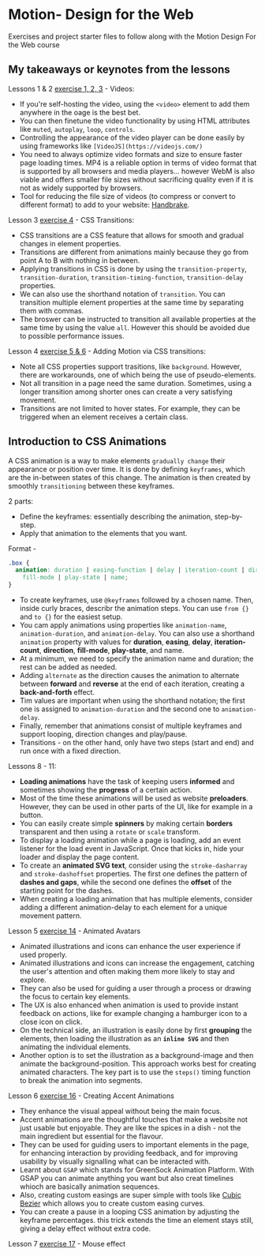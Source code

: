 # Motion- Design for the Web

Exercises and project starter files to follow along with the Motion Design For the Web course

## My takeaways or keynotes from the lessons

Lessons 1 & 2 [exercise 1, 2, 3](./starter%20kit/exercise-3.html) - Videos:

- If you're self-hosting the video, using the `<video>` element to add them anywhere in the oage is the best bet.
- You can then finetune the video functionality by using HTML attributes like `muted`, `autoplay`, `loop`, `controls`.
- Controlling the appearance of the video player can be done easily by using frameworks like `[VideoJS](https://videojs.com/)`
- You need to always optimize video formats and size to ensure faster page loading times. MP4 is a reliable option in terms of video format that is supported by all browsers and media players... however WebM is also viable and offers smaller file sizes without sacrificing quality even if it is not as widely supported by browsers.
- Tool for reducing the file size of videos (to compress or convert to different format) to add to your website: [Handbrake](https://handbrake.fr/).

Lesson 3 [exercise 4](./starter%20kit/exercise-4.html) - CSS Transitions:

- CSS transitions are a CSS feature that allows for smooth and gradual changes in element properties.
- Transitions are different from animations mainly because they go from point A to B with nothing in between.
- Applying transitions in CSS is done by using the `transition-property`, `transition-duration`, `transition-timing-function`, `transition-delay` properties.
- We can also use the shorthand notation of `transition`. You can transition multiple element properties at the same time by separating them with commas.
- The broswer can be instructed to transition all available properties at the same time by using the value `all`. However this should be avoided due to possible performance issues.

Lesson 4 [exercise 5 & 6](./starter%20kit/exercise-6.html) - Adding Motion via CSS transitions:

- Note all CSS properties support trasitions, like `background`. However, there are workarounds, one of which being the use of pseudo-elements.
- Not all transition in a page need the same duration. Sometimes, using a longer transition among shorter ones can create a very satisfying movement.
- Transitions are not limited to hover states. For example, they can be triggered when an element receives a certain class.

## Introduction to CSS Animations

A CSS animation is a way to make elements `gradually change` their appearance or position over time. It is done by defining `keyframes`, which are the in-between states of this change. The animation is then created by smoothly `transitioning` between these keyframes.

2 parts:

- Define the keyframes: essentially describing the animation, step-by-step.
- Apply that animation to the elements that you want.

Format -

```css
.box {
  animation: duration | easing-function | delay | iteration-count | direction |
    fill-mode | play-state | name;
}
```

- To create keyframes, use `@keyframes` followed by a chosen name. Then, inside curly braces, describr the animation steps. You can use `from {}` and `to {}` for the easiest setup.
- You cam apply animations using properties like `animation-name`, `animation-duration`, and `animation-delay`. You can also use a shorthand `animation` property with values for **duration**, **easing**, **delay**, **iteration-count**, **direction**, **fill-mode**, **play-state**, and name.
- At a minimum, we need to specify the animation name and duration; the rest can be added as needed.
- Adding `alternate` as the direction causes the animation to alternate between **forward** and **reverse** at the end of each iteration, creating a **back-and-forth** effect.
- Tim values are important when using the shorthand notation; the first one is assigned to `animation-duration` and the second one to `animation-delay`.
- Finally, remember that animations consist of multiple keyframes and support looping, direction changes and play/pause.
- Transitions - on the other hand, only have two steps (start and end) and run once with a fixed direction.

Lessons 8 - 11:

- **Loading animations** have the task of keeping users **informed** and sometimes showing the **progress** of a certain action.
- Most of the time these animations will be used as website **preloaders**. However, they can be used in other parts of the UI, like for example in a button.
- You can easily create simple **spinners** by making certain **borders** transparent and then using a `rotate` or `scale` transform.
- To display a loading animation while a page is loading, add an event listener for the load event in JavaScript. Once that kicks in, hide your loader and display the page content.
- To create an **animated SVG text**, consider using the `stroke-dasharray` and `stroke-dashoffset` properties. The first one defines the pattern of **dashes and gaps**, while the second one defines the **offset** of the starting point for the dashes.
- When creating a loading animation that has multiple elements, consider adding a different animation-delay to each element for a unique movement pattern.

Lesson 5 [exercise 14](./starter%20kit/exercise-14.html) - Animated Avatars

- Animated illustrations and icons can enhance the user experience if used properly.
- Animated illustrations and icons can increase the engagement, catching the user's attention and often making them more likely to stay and explore.
- They can also be used for guiding a user through a process or drawing the focus to certain key elements.
- The UX is also enhanced when animation is used to provide instant feedback on actions, like for example changing a hamburger icon to a close icon on click.
- On the technical side, an illustration is easily done by first **grouping** the elements, then loading the illustration as an **`inline SVG`** and then animating the individual elements.
- Another option is to set the illustration as a background-image and then animate the background-position. This approach works best for creating animated characters. The key part is to use the `steps()` timing function to break the animation into segments.

Lesson 6 [exercise 16](./starter%20kit/exercise-16.html) - Creating Accent Animations

- They enhance the visual appeal without being the main focus.
- Accent animations are the thoughtful touches that make a website not just usable but enjoyable. They are like the spices in a dish - not the main ingredient but essential for the flavour.
- They can be used for guiding users to important elements in the page, for enhancing interaction by providing feedback, and for improving usability by visually signalling what can be interacted with.
- Learnt about `GSAP` which stands for GreenSock Animation Platform. With GSAP you can animate anything you want but also creat timelines whioch are basically animation sequences.
- Also, creating custom easings are super simple with tools like [Cubic Bezier](cubic-bezier.com) which allows you to create custom easing curves.
- You can create a pause in a looping CSS animation by adjusting the keyframe percentages. this trick extends the time an element stays still, giving a delay effect without extra code.

Lesson 7 [exercise 17](./starter%20kit/exercise-17.html) - Mouse effect
